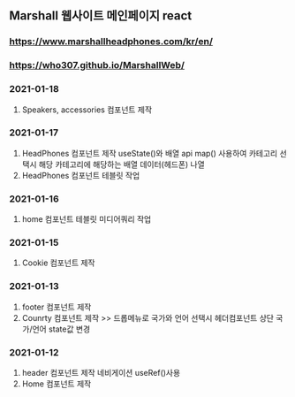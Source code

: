 ## Marshall 웹사이트 메인페이지 react
### https://www.marshallheadphones.com/kr/en/
### https://who307.github.io/MarshallWeb/

### 2021-01-18
1. Speakers, accessories 컴포넌트 제작 

### 2021-01-17
1. HeadPhones 컴포넌트 제작 useState()와 배열 api map() 사용하여 카테고리 선택시 해당 카테고리에 해당하는 배열 데이터(헤드폰) 나열
2. HeadPhones 컴포넌트 테블릿 작업

### 2021-01-16
1. home 컴포넌트 테블릿 미디어쿼리 작업

### 2021-01-15
1. Cookie 컴포넌트 제작

### 2021-01-13
1. footer 컴포넌트 제작
2. Counrty 컴포넌트 제작 >> 드롭메뉴로 국가와 언어 선택시 헤더컴포넌트 상단 국가/언어 state값 변경

### 2021-01-12
1. header 컴포넌트 제작 네비게이션 useRef()사용
2. Home 컴포넌트 제작
